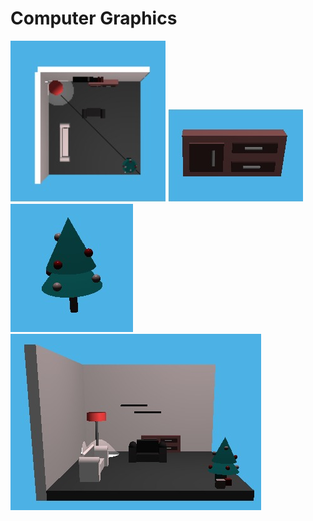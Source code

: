 # Computer Graphics
![Top view of the scenery](0c17389f-24ed-49d2-b2c7-ad511ed23636.jfif)
![Top view of the scenery](615f6233-1397-449b-a310-1aa868c02b0e.jfif)
![Top view of the scenery](704e29b6-2d5a-4ebc-a17f-d33edc5630f6.jfif)
![Top view of the scenery](5a8335d9-f3ec-4a85-90e2-995195626b69.jfif)
